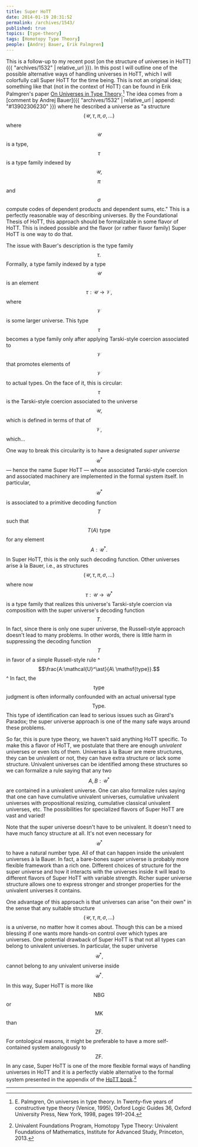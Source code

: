 ```yaml
---
title: Super HoTT
date: 2014-01-19 20:31:52
permalink: /archives/1543/
published: true
topics: [type-theory]
tags: [Homotopy Type Theory]
people: [Andrej Bauer, Erik Palmgren]
---
```

This is a follow-up to my recent post [on the structure of universes in HoTT]({{ "archives/1532" | relative_url }}). In this post I will outline one of the possible alternative ways of handling universes in HoTT, which I will colorfully call Super HoTT for the time being. This is not an original idea; something like that (not in the context of HoTT) can be found in Erik Palmgren's paper [On Universes in Type Theory](http://www2.math.uu.se/~palmgren/universe.pdf).[^1] The idea comes from a [comment by Andrej Bauer]({{ "archives/1532" | relative_url | append: "#13902306230" }}) where he described a universe as "a structure $$(\mathcal{U},\tau,\pi,\sigma,\ldots)$$ where $$\mathcal{U}$$ is a type, $$\tau$$ is a type family indexed by $$\mathcal{U},$$ $$\pi$$ and $$\sigma$$ compute codes of dependent products and dependent sums, etc." This is a perfectly reasonable way of describing universes. By the Foundational Thesis of HoTT, this approach should be formalizable in some flavor of HoTT. This is indeed possible and the flavor (or rather flavor family) Super HoTT is one way to do that.

The issue with Bauer's description is the type family $$\tau.$$ Formally, a type family indexed by a type $$\mathcal{U}$$ is an element $$\tau:\mathcal{U}\to\mathcal{V},$$ where $$\mathcal{V}$$ is some larger universe. This type $$\tau$$ becomes a type family only after applying Tarski-style coercion associated to $$\mathcal{V}$$ that promotes elements of $$\mathcal{V}$$ to actual types. On the face of it, this is circular: $$\tau$$ is the Tarski-style coercion associated to the universe $$\mathcal{U},$$ which is defined in terms of that of $$\mathcal{V},$$ which...

One way to break this circularity is to have a designated _super universe_ $$\mathcal{U}^\ast$$ — hence the name Super HoTT — whose associated Tarski-style coercion and associated machinery are implemented in the formal system itself. In particular, $$\mathcal{U}^\ast$$ is associated to a primitive decoding function $$T$$ such that $$T(A)\ \mathsf{type}$$ for any element $$A:\mathcal{U}^\ast.$$ In Super HoTT, this is the only such decoding function. Other universes arise à la Bauer, i.e., as structures $$(\mathcal{U},\tau,\pi,\sigma,\ldots)$$ where now $$\tau:\mathcal{U}\to\mathcal{U}^\ast$$ is a type family that realizes this universe's Tarski-style coercion via composition with the super universe's decoding function $$T.$$ In fact, since there is only one super universe, the Russell-style approach doesn't lead to many problems. In other words, there is little harm in suppressing the decoding function $$T$$ in favor of a simple Russell-style rule 
^
$$\frac{A:\mathcal{U}^\ast}{A\ \mathsf{type}}.$$
^
 In fact, the $$\mathsf{type}$$ judgment is often informally confounded with an actual universal type $$\mathsf{Type}.$$ This type of identification can lead to serious issues such as Girard's Paradox; the super universe approach is one of the many safe ways around these problems.

So far, this is pure type theory, we haven't said anything HoTT specific. To make this a flavor of HoTT, we postulate that there are enough _univalent_ universes or even lots of them. Universes à la Bauer are mere structures, they can be univalent or not, they can have extra structure or lack some structure. Univalent universes can be identified among these structures so we can formalize a rule saying that any two $$A,B:\mathcal{U}^\ast$$ are contained in a univalent universe. One can also formalize rules saying that one can have cumulative univalent universes, cumulative univalent universes with propositional resizing, cumulative classical univalent universes, etc. The possibilities for specialized flavors of Super HoTT are vast and varied!

Note that the super universe doesn't have to be univalent. It doesn't need to have much fancy structure at all. It's not even necessary for $$\mathcal{U}^\ast$$ to have a natural number type. All of that can happen inside the univalent universes à la Bauer. In fact, a bare-bones super universe is probably more flexible framework than a rich one. Different choices of structure for the super universe and how it interacts with the universes inside it will lead to different flavors of Super HoTT with variable strength. Richer super universe structure allows one to express stronger and stronger properties for the univalent universes it contains.

One advantage of this approach is that universes can arise "on their own" in the sense that any suitable structure $$(\mathcal{U},\tau,\pi,\sigma,\ldots)$$ is a universe, no matter how it comes about. Though this can be a mixed blessing if one wants more hands-on control over which types are universes. One potential drawback of Super HoTT is that not all types can belong to univalent universes. In particular, the super universe $$\mathcal{U}^\ast,$$ cannot belong to any univalent universe inside $$\mathcal{U}^\ast.$$ In this way, Super HoTT is more like $$\mathsf{NBG}$$ or $$\mathsf{MK}$$ than $$\mathsf{ZF}.$$ For ontological reasons, it might be preferable to have a more self-contained system analogously to $$\mathsf{ZF}.$$ In any case, Super HoTT is one of the more flexible formal ways of handling universes in HoTT and it is a perfectly viable alternative to the formal system presented in the appendix of the [HoTT book](http://homotopytypetheory.org/book/).[^2]

---

[^1]: E. Palmgren, On universes in type theory. In Twenty-five years of constructive type theory (Venice, 1995), Oxford Logic Guides 36, Oxford University Press, New York, 1998, pages 191–204.

[^2]: Univalent Foundations Program, Homotopy Type Theory: Univalent Foundations of Mathematics, Institute for Advanced Study, Princeton, 2013.
